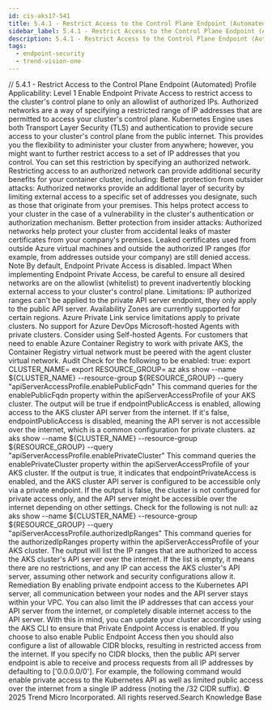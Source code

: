 ```yaml
---
id: cis-aks17-541
title: 5.4.1 - Restrict Access to the Control Plane Endpoint (Automated)
sidebar_label: 5.4.1 - Restrict Access to the Control Plane Endpoint (Automated)
description: 5.4.1 - Restrict Access to the Control Plane Endpoint (Automated)
tags:
  - endpoint-security
  - trend-vision-one
---
```


/*<![CDATA[*/ $('#title').html($('meta[name=map-description]').attr('content')); /*]]>*/ 5.4.1 - Restrict Access to the Control Plane Endpoint (Automated) Profile Applicability: Level 1 Enable Endpoint Private Access to restrict access to the cluster's control plane to only an allowlist of authorized IPs. Authorized networks are a way of specifying a restricted range of IP addresses that are permitted to access your cluster's control plane. Kubernetes Engine uses both Transport Layer Security (TLS) and authentication to provide secure access to your cluster's control plane from the public internet. This provides you the flexibility to administer your cluster from anywhere; however, you might want to further restrict access to a set of IP addresses that you control. You can set this restriction by specifying an authorized network. Restricting access to an authorized network can provide additional security benefits for your container cluster, including: Better protection from outsider attacks: Authorized networks provide an additional layer of security by limiting external access to a specific set of addresses you designate, such as those that originate from your premises. This helps protect access to your cluster in the case of a vulnerability in the cluster's authentication or authorization mechanism. Better protection from insider attacks: Authorized networks help protect your cluster from accidental leaks of master certificates from your company's premises. Leaked certificates used from outside Azure virtual machines and outside the authorized IP ranges (for example, from addresses outside your company) are still denied access. Note By default, Endpoint Private Access is disabled. Impact When implementing Endpoint Private Access, be careful to ensure all desired networks are on the allowlist (whitelist) to prevent inadvertently blocking external access to your cluster's control plane. Limitations: IP authorized ranges can't be applied to the private API server endpoint, they only apply to the public API server. Availability Zones are currently supported for certain regions. Azure Private Link service limitations apply to private clusters. No support for Azure DevOps Microsoft-hosted Agents with private clusters. Consider using Self-hosted Agents. For customers that need to enable Azure Container Registry to work with private AKS, the Container Registry virtual network must be peered with the agent cluster virtual network. Audit Check for the following to be enabled: true: export CLUSTER_NAME=<your cluster name> export RESOURCE_GROUP=<your resource group name> az aks show --name ${CLUSTER_NAME} --resource-group ${RESOURCE_GROUP} --query "apiServerAccessProfile.enablePublicFqdn" This command queries for the enablePublicFqdn property within the apiServerAccessProfile of your AKS cluster. The output will be true if endpointPublicAccess is enabled, allowing access to the AKS cluster API server from the internet. If it's false, endpointPublicAccess is disabled, meaning the API server is not accessible over the internet, which is a common configuration for private clusters. az aks show --name ${CLUSTER_NAME} --resource-group ${RESOURCE_GROUP} --query "apiServerAccessProfile.enablePrivateCluster" This command queries the enablePrivateCluster property within the apiServerAccessProfile of your AKS cluster. If the output is true, it indicates that endpointPrivateAccess is enabled, and the AKS cluster API server is configured to be accessible only via a private endpoint. If the output is false, the cluster is not configured for private access only, and the API server might be accessible over the internet depending on other settings. Check for the following is not null: az aks show --name ${CLUSTER_NAME} --resource-group ${RESOURCE_GROUP} --query "apiServerAccessProfile.authorizedIpRanges" This command queries for the authorizedIpRanges property within the apiServerAccessProfile of your AKS cluster. The output will list the IP ranges that are authorized to access the AKS cluster's API server over the internet. If the list is empty, it means there are no restrictions, and any IP can access the AKS cluster's API server, assuming other network and security configurations allow it. Remediation By enabling private endpoint access to the Kubernetes API server, all communication between your nodes and the API server stays within your VPC. You can also limit the IP addresses that can access your API server from the internet, or completely disable internet access to the API server. With this in mind, you can update your cluster accordingly using the AKS CLI to ensure that Private Endpoint Access is enabled. If you choose to also enable Public Endpoint Access then you should also configure a list of allowable CIDR blocks, resulting in restricted access from the internet. If you specify no CIDR blocks, then the public API server endpoint is able to receive and process requests from all IP addresses by defaulting to ['0.0.0.0/0']. For example, the following command would enable private access to the Kubernetes API as well as limited public access over the internet from a single IP address (noting the /32 CIDR suffix). © 2025 Trend Micro Incorporated. All rights reserved.Search Knowledge Base